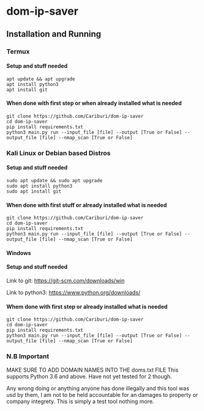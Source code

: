 # dom-ip-saver
## Installation and Running

### Termux
#### Setup and stuff needed
    apt update && apt upgrade
    apt install python3
    apt install git
    
 #### When done with first step or when already installed what is needed
    git clone https://github.com/Cariburi/dom-ip-saver
    cd dom-ip-saver
    pip install requirements.txt
    python3 main.py run --input_file [file] --output [True or False] --output_file [file] --nmap_scan [True or False]

### Kali Linux or Debian based Distros
#### Setup and stuff needed
    sudo apt update && sudo apt upgrade
    sudo apt install python3
    sudo apt install git

#### When done with first stuff or already installed what is needed
    git clone https://github.com/Cariburi/dom-ip-saver
    cd dom-ip-saver
    pip install requirements.txt
    python3 main.py run --input_file [file] --output [True or False] --output_file [file] --nmap_scan [True or False]

#### Windows
#### Setup and stuff needed
Link to git: https://git-scm.com/downloads/win

Link to python3: https://www.python.org/downloads/

#### Whem done with first step or already installed what is needed
    git clone https://github.com/Cariburi/dom-ip-saver
    cd dom-ip-saver
    pip install requirements.txt
    python3 main.py run --input_file [file] --output [True or False] --output_file [file] --nmap_scan [True or False]

### N.B Important
MAKE SURE TO ADD DOMAIN NAMES INTO THE doms.txt FILE
This supports Python 3.6 and above. Have not yet tested for 2 though.

Any wrong doing or anything anyone has done illegally and this tool was usd by them, I am not to be held accountable for an damages to property or company integrety. This is simply a test tool nothing more.

